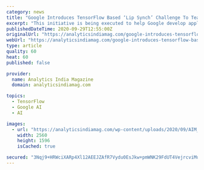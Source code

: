 ```yaml
---
category: news
title: "Google Introduces TensorFlow Based ‘Lip Synch’ Challenge To Teach Its AI Systems How We Speak"
excerpt: "This initiative is being executed to help Google develop applications for people with speaking disabilities, such as ALS."
publishedDateTime: 2020-09-29T12:55:00Z
originalUrl: "https://analyticsindiamag.com/google-introduces-tensorflow-based-lip-synch-challenge-to-teach-its-ai-systems-how-we-speak/"
webUrl: "https://analyticsindiamag.com/google-introduces-tensorflow-based-lip-synch-challenge-to-teach-its-ai-systems-how-we-speak/"
type: article
quality: 60
heat: 60
published: false

provider:
  name: Analytics India Magazine
  domain: analyticsindiamag.com

topics:
  - TensorFlow
  - Google AI
  - AI

images:
  - url: "https://analyticsindiamag.com/wp-content/uploads/2020/09/AIM_LipSync.jpg"
    width: 2560
    height: 1596
    isCached: true

secured: "3Nqj9+HRWciXARp4Xl12AEEJZAfR7Vydu0EsJkw+pmWNK29FdUT4VejrcviMuifaCub8BvNNNBs+hg5qO8yWrzY357mydpX34/LS66z1ODXFnrV0kgpbc2TaBowv2yWX8zW49vjXC/zwVe6jGl/lCgs3Qo+8EHeDnVqAampaMVabojAaU7lND3E715QJbQvUX6ulnY69r2U36ydItz9RlFX6VGlY2IGSri3xkRsD993aPhAoreRMQsZY7oc26Qtyo+Myd4zAiUW4btlYSeWVUgyLMczSfRqnO8AEN2aIvtAyanRscbclI7poYilJuBn3UIltG5UWJahGcGcmqEIwNsHD4jG0Lw8mD3KY0ZfdY/c=;Xkto7z5dwShzMXFB71J3vw=="
---
```


